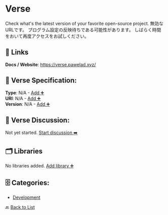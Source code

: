 # Verse

Check what's the latest version of your favorite open-source project. 無効なURLです。 プログラム設定の反映待ちである可能性があります。 しばらく時間をおいて再度アクセスをお試しください。

##  🔗 Links
**Docs / Website**: https://verse.pawelad.xyz/

## 🧬 Verse Specification:
**Type**: N/A - [Add ➕](https://github.com/apis-list/apis-list/edit/main/apis.yaml#L21382)  
**URI**: N/A - [Add ➕](https://github.com/apis-list/apis-list/edit/main/apis.yaml#L21382)  
**Version**: N/A - [Add ➕](https://github.com/apis-list/apis-list/edit/main/apis.yaml#L21382)

## 💬 Verse Discussion:
Not yet started. [Start discussion ➡️](https://github.com/apis-list/apis-list/discussions/new)

## 🗂️ Libraries

No libraries added. [Add library ➕](https://github.com/apis-list/apis-list/edit/main/apis.yaml#L21382)    


## 🗄️ Categories:
- [Development](https://github.com/apis-list/apis-list#development-)

🔙  [Back to List](https://github.com/apis-list/apis-list)
